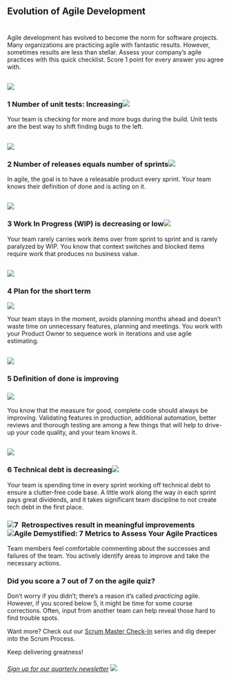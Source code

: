 

## Evolution of Agile Development
#
Agile development has evolved to become the norm for software projects. Many organizations are practicing agile with fantastic results. However, sometimes results are less than stellar. Assess your company’s agile practices with this quick checklist. Score 1 point for every answer you agree with.

## **![](https://intellitect.com/wp-content/uploads/2019/05/Agile-1.png)**

### **1 Number of unit tests: Increasing![](https://intellitect.com/wp-content/uploads/2019/05/Screen-Shot-2019-05-10-at-7.03.00-PM.png)**

Your team is checking for more and more bugs during the build. Unit tests are the best way to shift finding bugs to the left.

## **![](https://intellitect.com/wp-content/uploads/2019/05/Agile-2.png)**

### **2 Number of releases equals number** **of sprints![](https://intellitect.com/wp-content/uploads/2019/05/Screen-Shot-2019-05-10-at-7.03.00-PM.png)**

In agile, the goal is to have a releasable product every sprint. Your team knows their definition of done and is acting on it.

## **![](https://intellitect.com/wp-content/uploads/2019/05/Agile-3.png)**

### **3 Work In Progress (WIP) is decreasing or low![](https://intellitect.com/wp-content/uploads/2019/05/Screen-Shot-2019-05-10-at-7.03.00-PM.png)**

Your team rarely carries work items over from sprint to sprint and is rarely paralyzed by WIP. You know that context switches and blocked items require work that produces no business value.

## **![](https://intellitect.com/wp-content/uploads/2019/05/Agile-4.png)**

### **4 Plan for the short term**

![](https://intellitect.com/wp-content/uploads/2019/05/Screen-Shot-2019-05-10-at-7.03.00-PM.png)

Your team stays in the moment, avoids planning months ahead and doesn’t waste time on unnecessary features, planning and meetings. You work with your Product Owner to sequence work in iterations and use agile estimating.

## **![](https://intellitect.com/wp-content/uploads/2019/05/Agile-5.png)**

### **5 Definition of done is improving**

### ![](https://intellitect.com/wp-content/uploads/2019/05/Screen-Shot-2019-05-10-at-7.03.00-PM.png)

You know that the measure for good, complete code should always be improving. Validating features in production, additional automation, better reviews and thorough testing are among a few things that will help to drive-up your code quality, and your team knows it.

## **![](https://intellitect.com/wp-content/uploads/2019/05/Agile-6.png)**

### **6 Technical debt is decreasing![](https://intellitect.com/wp-content/uploads/2019/05/Screen-Shot-2019-05-10-at-7.03.00-PM.png)**

Your team is spending time in every sprint working off technical debt to ensure a clutter-free code base. A little work along the way in each sprint pays great dividends, and it takes significant team discipline to not create tech debt in the first place.

### **![](https://intellitect.com/wp-content/uploads/2019/05/Agile-7.png)7  Retrospectives result in meaningful improvements![](https://intellitect.com/wp-content/uploads/2019/05/Screen-Shot-2019-05-10-at-7.03.00-PM.png "Agile Demystified: 7 Metrics to Assess Your Agile Practices")**

Team members feel comfortable commenting about the successes and failures of the team. You actively identify areas to improve and take the necessary actions.

### **Did you score a 7 out of 7 on the agile quiz?**

Don’t worry if you didn’t; there’s a reason it’s called _practicing_ agile. However, if you scored below 5, it might be time for some course corrections. Often, input from another team can help reveal those hard to find trouble spots.

Want more? Check out our [Scrum Master Check-In](/scrum-master-check-in/) series and dig deeper into the Scrum Process.

Keep delivering greatness!

###### [Sign up for our quarterly newsletter](https://bit.ly/2Nhro9T) [![](https://intellitect.com/wp-content/uploads/2017/07/Click-here-to-sign-up-1-300x69.jpg)](https://bit.ly/2Nhro9T "Agile Demystified: 7 Metrics to Assess Your Agile Practices")
